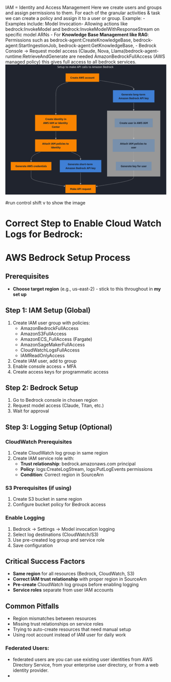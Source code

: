  IAM = Identity and Access Management
Here we create users and groups and assign permissions to them.
For each of the granular activities & task we can create a policy and assign it to a user or group. Example: 
    - Examples include: Model Invocation- Allowing actions like bedrock:InvokeModel and bedrock:InvokeModelWithResponseStream on specific model ARNs
    - For **Knowledge Base Management like RAG**: Permissions such as bedrock-agent:CreateKnowledgeBase, bedrock-agent:StartIngestionJob, bedrock-agent:GetKnowledgeBase, 
    - Bedrock Console → Request model access (Claude, Nova, Llama)bedrock-agent-runtime:RetrieveAndGenerate are needed
AmazonBedrockFullAccess (AWS managed policy) this gives full access to all bedrock services.
![alt text](image.png)

#run control shift v to show the image 

# Correct Step to Enable Cloud Watch Logs for Bedrock:
# AWS Bedrock Setup Process

## Prerequisites
- **Choose target region** (e.g., us-east-2) - stick to this throughout in **my set up**

## Step 1: IAM Setup (Global)
1. Create IAM user group with policies:
   - AmazonBedrockFullAccess
   - AmazonS3FullAccess
   - AmazonECS_FullAccess (Fargate)
   - AmazonSageMakerFullAccess
   - CloudWatchLogsFullAccess
   - IAMReadOnlyAccess
2. Create IAM user, add to group
3. Enable console access + MFA
4. Create access keys for programmatic access

## Step 2: Bedrock Setup
1. Go to Bedrock console in chosen region
2. Request model access (Claude, Titan, etc.)
3. Wait for approval

## Step 3: Logging Setup (Optional)
### CloudWatch Prerequisites
1. Create CloudWatch log group in same region
2. Create IAM service role with:
   - **Trust relationship**: bedrock.amazonaws.com principal
   - **Policy**: logs:CreateLogStream, logs:PutLogEvents permissions
   - **Condition**: Correct region in SourceArn

### S3 Prerequisites (if using)
1. Create S3 bucket in same region
2. Configure bucket policy for Bedrock access

### Enable Logging
1. Bedrock → Settings → Model invocation logging
2. Select log destinations (CloudWatch/S3)
3. Use pre-created log group and service role
4. Save configuration

## Critical Success Factors
- **Same region** for all resources (Bedrock, CloudWatch, S3)
- **Correct IAM trust relationship** with proper region in SourceArn
- **Pre-create** CloudWatch log groups before enabling logging
- **Service roles** separate from user IAM accounts

## Common Pitfalls
- Region mismatches between resources
- Missing trust relationships on service roles
- Trying to auto-create resources that need manual setup
- Using root account instead of IAM user for daily work

### Federated Users:
- federated users are you can use existing user identities from AWS Directory Service, from your enterprise user directory, or from a web identity provider.  
- 




